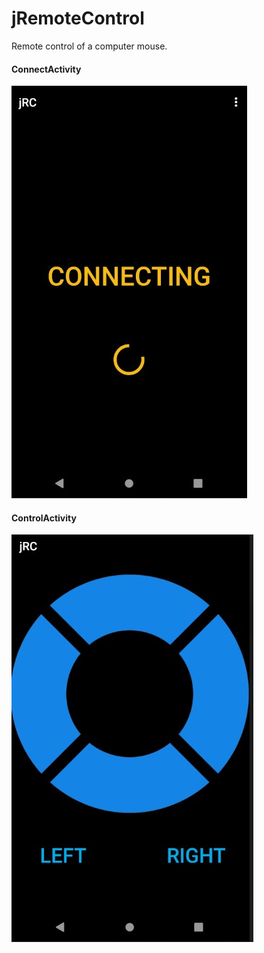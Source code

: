 # jRemoteControl
Remote control of a computer mouse.

#### ConnectActivity
![Control_View](https://github.com/eaglx/jRemoteControl/blob/master/doc/img/connectView.jpg)

#### ControlActivity
![Control_View](https://github.com/eaglx/jRemoteControl/blob/master/doc/img/controlView.jpg)
